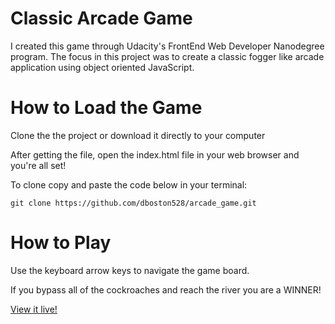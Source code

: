 # Classic Arcade Game

I created this game through Udacity's FrontEnd Web Developer Nanodegree program. The focus in this project was to create a classic fogger like arcade application using object oriented JavaScript.

# How to Load the Game

Clone the the project or download it directly to your computer

After getting the file, open the index.html file in your web browser and you're all set!

To clone copy and paste the code below in your terminal:

`git clone https://github.com/dboston528/arcade_game.git`

# How to Play

Use the keyboard arrow keys to navigate the game board.

If you bypass all of the cockroaches and reach the river you are a WINNER!

[View it live!](https://deboarcade.herokuapp.com/)
